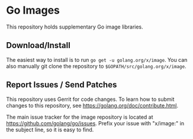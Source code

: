# Go Images

This repository holds supplementary Go image libraries.

## Download/Install

The easiest way to install is to run `go get -u golang.org/x/image`. You can
also manually git clone the repository to `$GOPATH/src/golang.org/x/image`.

## Report Issues / Send Patches

This repository uses Gerrit for code changes. To learn how to submit changes to
this repository, see https://golang.org/doc/contribute.html.

The main issue tracker for the image repository is located at
https://github.com/golang/go/issues. Prefix your issue with "x/image:" in the
subject line, so it is easy to find.

